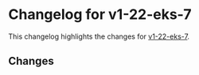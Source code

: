 # Changelog for v1-22-eks-7

This changelog highlights the changes for [v1-22-eks-7](https://github.com/aws/eks-distro/tree/v1-22-eks-7).

## Changes

